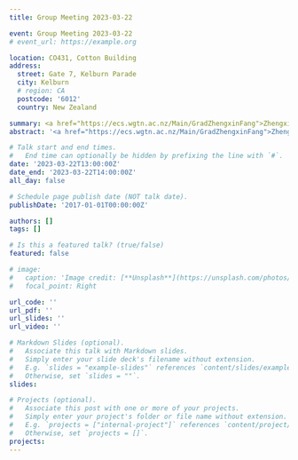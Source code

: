 ```yaml
---
title: Group Meeting 2023-03-22

event: Group Meeting 2023-03-22
# event_url: https://example.org

location: CO431, Cotton Building
address:
  street: Gate 7, Kelburn Parade
  city: Kelburn
  # region: CA
  postcode: '6012'
  country: New Zealand

summary: <a href="https://ecs.wgtn.ac.nz/Main/GradZhengxinFang">Zhengxin Fang</a> will talk about his previous work.
abstract: '<a href="https://ecs.wgtn.ac.nz/Main/GradZhengxinFang">Zhengxin Fang</a> will talk about his previous work.'

# Talk start and end times.
#   End time can optionally be hidden by prefixing the line with `#`.
date: '2023-03-22T13:00:00Z'
date_end: '2023-03-22T14:00:00Z'
all_day: false

# Schedule page publish date (NOT talk date).
publishDate: '2017-01-01T00:00:00Z'

authors: []
tags: []

# Is this a featured talk? (true/false)
featured: false

# image:
#   caption: 'Image credit: [**Unsplash**](https://unsplash.com/photos/bzdhc5b3Bxs)'
#   focal_point: Right

url_code: ''
url_pdf: ''
url_slides: ''
url_video: ''

# Markdown Slides (optional).
#   Associate this talk with Markdown slides.
#   Simply enter your slide deck's filename without extension.
#   E.g. `slides = "example-slides"` references `content/slides/example-slides.md`.
#   Otherwise, set `slides = ""`.
slides:

# Projects (optional).
#   Associate this post with one or more of your projects.
#   Simply enter your project's folder or file name without extension.
#   E.g. `projects = ["internal-project"]` references `content/project/deep-learning/index.md`.
#   Otherwise, set `projects = []`.
projects:
---
```


<!-- Slides can be added in a few ways:

- **Create** slides using Wowchemy's [_Slides_](https://wowchemy.com/docs/managing-content/#create-slides) feature and link using `slides` parameter in the front matter of the talk file
- **Upload** an existing slide deck to `static/` and link using `url_slides` parameter in the front matter of the talk file
- **Embed** your slides (e.g. Google Slides) or presentation video on this page using [shortcodes](https://wowchemy.com/docs/writing-markdown-latex/).

Further event details, including page elements such as image galleries, can be added to the body of this page. -->
